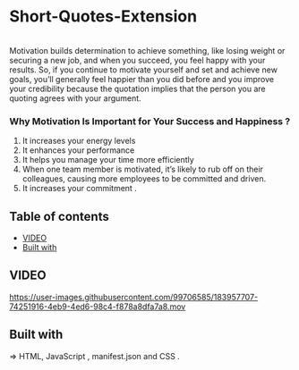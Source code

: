 # Short-Quotes-Extension
<br>
Motivation builds determination to achieve something, like losing weight or securing a new job, and when you succeed, you feel happy with your results. So, if you continue to motivate yourself and set and achieve new goals, you’ll generally feel happier than you did before and 
you improve your credibility because the quotation implies that the person you are quoting agrees with your argument.

### Why Motivation Is Important for Your Success and Happiness ?

1. It increases your energy levels
2. It enhances your performance
3. It helps you manage your time more efficiently
4. When one team member is motivated, it’s likely to rub off on their colleagues, causing more employees to be committed and driven. 
5. It increases your commitment .

## Table of contents

- [VIDEO](#VIDEO)
- [Built with](#built-with)



## VIDEO
https://user-images.githubusercontent.com/99706585/183957707-74251916-4eb9-4ed6-98c4-f878a8dfa7a8.mov


## Built with

=> HTML, JavaScript , manifest.json and CSS .
